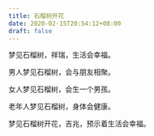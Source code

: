 ```yaml
---
title: 石榴树开花
date: 2020-02-15T20:54:12+08:00
draft: false
---
```


梦见石榴树，祥瑞，生活会幸福。

男人梦见石榴树，会与朋友相聚。

女人梦见石榴树，会生一个男孩。

老年人梦见石榴树，身体会健康。

梦见石榴树开花，吉兆，预示着生活会幸福。

